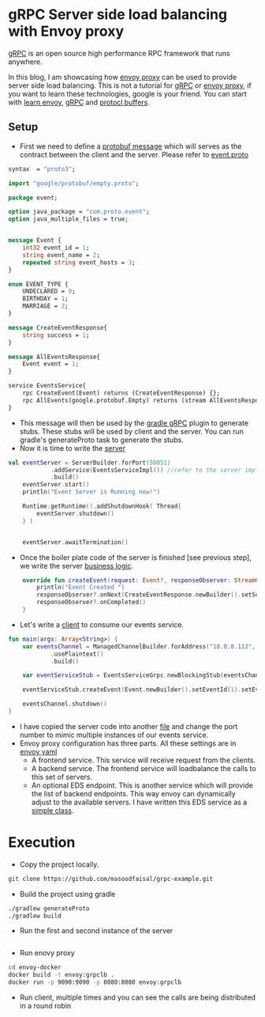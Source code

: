 # gRPC Server side load balancing with Envoy proxy
[gRPC](https://grpc.io) is an open source high performance RPC framework that runs anywhere.

In this blog, I am showcasing how [envoy proxy](https://www.envoyproxy.io) can be used to provide server side load balancing.
This is not a tutorial for [gRPC](https://grpc.io)  or [envoy proxy](https://www.envoyproxy.io), if you want to learn these technologies, google is your friend. 
You can start with [learn envoy](https://www.learnenvoy.io), [gRPC](https://grpc.io/docs/tutorials/) and [protocl buffers](https://developers.google.com/protocol-buffers/docs/proto3).


## Setup
* First we need to define a [protobuf message](https://developers.google.com/protocol-buffers/docs/overview) which will serves as the contract between the client and the server. Please refer to [event.proto](https://github.com/masoodfaisal/grpc-example/blob/master/src/main/proto/events/events.proto)
```proto
syntax  = "proto3";

import "google/protobuf/empty.proto";

package event;

option java_package = "com.proto.event";
option java_multiple_files = true;


message Event {
    int32 event_id = 1;
    string event_name = 2;
    repeated string event_hosts = 3;
}

enum EVENT_TYPE {
    UNDECLARED = 0;
    BIRTHDAY = 1;
    MARRIAGE = 2;
}

message CreateEventResponse{
    string success = 1;
}

message AllEventsResponse{
    Event event = 1;
}

service EventsService{
    rpc CreateEvent(Event) returns (CreateEventResponse) {};
    rpc AllEvents(google.protobuf.Empty) returns (stream AllEventsResponse) {};
}
```
* This message will then be used by the [gradle gRPC](https://grpc.io/blog/kotlin-gradle-projects) plugin to generate stubs. These stubs will be used by client and the server. You can run gradle's generateProto task to generate the stubs.
* Now it is time to write the [server](https://github.com/masoodfaisal/grpc-example/blob/master/src/main/java/com/faisal/grpc/server/EventServer.kt)
```kotlin
val eventServer = ServerBuilder.forPort(50051)
            .addService(EventsServiceImpl()) //refer to the server implementation
            .build()
    eventServer.start()
    println("Event Server is Running now!")

    Runtime.getRuntime().addShutdownHook( Thread{
        eventServer.shutdown()
    } )


    eventServer.awaitTermination()
```
* Once the boiler plate code of the server is finished [see previous step], we write the server [business logic](https://github.com/masoodfaisal/grpc-example/blob/master/src/main/java/com/faisal/grpc/server/EventsServiceImpl.kt).
```kotlin
    override fun createEvent(request: Event?, responseObserver: StreamObserver<CreateEventResponse>?) {
        println("Event Created ")
        responseObserver?.onNext(CreateEventResponse.newBuilder().setSuccess("true").build())
        responseObserver?.onCompleted()
    }

```
* Let's write a [client](https://github.com/masoodfaisal/grpc-example/blob/master/src/main/java/com/faisal/grpc/client/EventClient.kt) to consume our events service.
```kotlin
fun main(args: Array<String>) {
    var eventsChannel = ManagedChannelBuilder.forAddress("10.0.0.112", 8080)
            .usePlaintext()
            .build()

    var eventServiceStub = EventsServiceGrpc.newBlockingStub(eventsChannel)

    eventServiceStub.createEvent(Event.newBuilder().setEventId(1).setEventName("Event 001").build())

    eventsChannel.shutdown()
}
```
* I have copied the server code into another [file](https://github.com/masoodfaisal/grpc-example/blob/master/src/main/java/com/faisal/grpc/server/EventServer2.kt) and change the port number to mimic multiple instances of our events service.
* Envoy proxy configuration has three parts. All these settings are in [envoy yaml](https://github.com/masoodfaisal/grpc-example/blob/master/envoy-docker/envoy.yaml)
  * A frontend service. This service will receive request from the clients.
  * A backend service. The frontend service will loadbalance the calls to this set of servers.
  * An optional EDS endpoint. This is another service which will provide the list of backend endpoints. This way envoy can dynamically adjust to the available servers. I have written this EDS service as a [simple class](https://github.com/masoodfaisal/grpc-example/blob/master/src/main/java/com/faisal/eds/EDSServer.kt).


# Execution

* Copy the project locally.
```bash
git clone https://github.com/masoodfaisal/grpc-example.git
```
* Build the project using gradle
```bash
./gradlew generateProto
./gradlew build
```

* Run the first and second instance of the server
```bash

```

* Run enovy proxy
```bash
cd envoy-docker
docker build -t envoy:grpclb .
docker run -p 9090:9090 -p 8080:8080 envoy:grpclb 
```

* Run client, multiple times and you can see the calls are being distributed in a round robin
```bash
```



